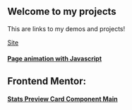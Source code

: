 ## Welcome to my projects

This are links to my demos and projects!

[Site](https://simocava.github.io/Projects/)

#### [Page animation with Javascript](https://simocava.github.io/Projects/page-animation-with-javascript)

## Frontend Mentor:
#### [Stats Preview Card Component Main](https://simocava.github.io/Projects/stats-preview-card-component-main)
